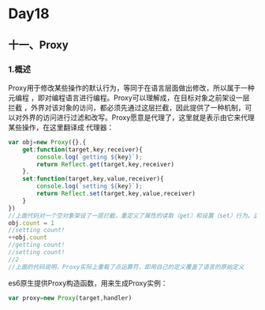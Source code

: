 # Day18
## 十一、Proxy
### 1.概述
  Proxy用于修改某些操作的默认行为，等同于在语言层面做出修改，所以属于一种 元编程 ，即对编程语言进行编程。Proxy可以理解成，在目标对象之前架设一层  拦截  ，外界对该对象的访问，都必须先通过这层拦截，因此提供了一种机制，可以对外界的访问进行过滤和改写。Proxy愿意是代理了，这里就是表示由它来代理某些操作，在这里翻译成 代理器：
```javascript
var obj=new Proxy({},{
    get:function(target,key,receiver){
        console.log(`getting ${key}`);
        return Reflect.get(target,key,receiver)
    },
    set:function(target,key,value,receiver){
        console.log(`setting ${key}`);
        return Reflect.set(target,key,value,receiver)
    }
})
//上面代码对一个空对象架设了一层拦截，重定义了属性的读取（get）和设置（set）行为。这里暂时先不解释具体的语法，只看运行结果。对设置了拦截行为的对象obj，去读写它的属性，就会得到下面的结果。
obj.count = 1
//setting count!
++obj.count
//getting count!
//setting count!
//2
//上面的代码说明，Proxy实际上重载了点运算符，即用自己的定义覆盖了语言的原始定义
```
  es6原生提供Proxy构造函数，用来生成Proxy实例：
```javascript
var proxy=new Proxy(target,handler)
```
























